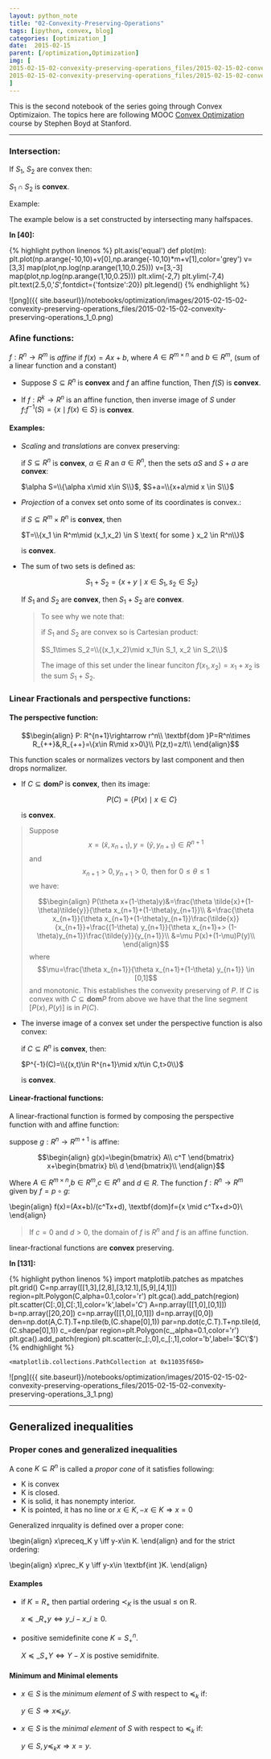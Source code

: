 ```yaml
---
layout: python_note
title: "02-Convexity-Preserving-Operations"
tags: [ipython, convex, blog]
categories: [optimization_]
date:  2015-02-15
parent: [/optimization,Optimization]
img: [
2015-02-15-02-convexity-preserving-operations_files/2015-02-15-02-convexity-preserving-operations_1_0.png,
2015-02-15-02-convexity-preserving-operations_files/2015-02-15-02-convexity-preserving-operations_3_1.png,
]
---
```

This is the second notebook of the series going through Convex Optimizaion. The
topics here are following MOOC [Convex
Optimization](https://class.stanford.edu/courses/Engineering/CVX101) course by
Stephen Boyd at Stanford.

----

### Intersection:

If $S_1$, $S_2$ are convex then:

$S_1\cap S_2$ is **convex**.

Example:

The example below is a set constructed by intersecting many halfspaces.

**In [40]:**

{% highlight python linenos  %}
plt.axis('equal')
def plot(m):
    plt.plot(np.arange(-10,10)+v[0],np.arange(-10,10)*m+v[1],color='grey')
v=[3,3]
map(plot,np.log(np.arange(1,10,0.25)))
v=[3,-3]
map(plot,np.log(np.arange(1,10,0.25)))
plt.xlim(-2,7)
plt.ylim(-7,4)
plt.text(2.5,0,'$S$',fontdict={'fontsize':20})
plt.legend()
{% endhighlight %}


![png]({{ site.baseurl}}/notebooks/optimization/images/2015-02-15-02-convexity-preserving-operations_files/2015-02-15-02-convexity-preserving-operations_1_0.png)


<!--break-->

### Afine functions:

$f: R^n \rightarrow R^m$ is *affine* if $f(x)=Ax+b$, where $A \in R^{m \times
n}$ and $b\in R^m$, (sum of a linear function and a constant)

* Suppose $S\subseteq R^n$ is **convex** and $f$ an affine function, Then $f(S)$
is **convex**.

* If $f: R^k
\rightarrow R^n$ is an affine function, then inverse image of $S$ under
$f$:$f^{-1}(S) = \{x\mid f(x)\in S\}$ is **convex**.

#### Examples:

+ *Scaling* and *translations* are convex preserving:

    if $S\subseteq R^n$ is **convex**, $\alpha \in R$ an $a\in R^n$, then the
sets $\alpha S$ and $S+a$ are **convex**:

    $\alpha S=\\{\alpha x\mid x\in S\\}$, $S+a=\\{x+a\mid x \in S\\}$

+ *Projection* of a convex set onto some of its  coordinates is convex.:

  if $S\subseteq R^m \times R^n$ is **convex**, then

  $T=\\{x_1 \in R^m\mid (x_1,x_2) \in S \text{ for some } x_2 \in R^n\\}$

  is **convex**.

+ The sum of two sets is defined as:

  $$S_1+S_2=\{x+y\mid x\in S_1,s_2\in S_2\}$$

  If $S_1$ and $S_2$ are **convex**, then $S_1+S_2$ are **convex**.

  > To see why we note that:
  >
  > if $S_1$ and $S_2$ are convex so is Cartesian product:
  >
  > $S_1\times S_2=\\{(x_1,x_2)\mid x_1\in S_1, x_2 \in S_2\\}$
  >
  > The image of this set under the linear funciton $f(x_1,x_2)=x_1+x_2$ is the
sum $S_1+S_2$.

### Linear Fractionals and perspective functions:

#### The perspective function:

$$\begin{align}
P: R^{n+1}\rightarrow r^n\\
\textbf{dom }P=R^n\times R_{++}&,R_{++}=\{x\in R\mid x>0\}\\
P(z,t)=z/t\\
\end{align}$$

This function scales or normalizes vectors by last component and then drops
normalizer.

+ If $C \subseteq \textbf{dom} P$ is **convex**, then its image:

  $$P(C)=\{P(x)\mid x\in C\}$$

  is **convex**.

> Suppose $$x = (\tilde{x},x_{n+1}),y = (\tilde{y},y_{n+1}) \in R^{n+1}$$
> and $$x_{n+1}>0, y_{n+1}> 0, \text{ then for }0 \leq \theta  \leq 1$$ we have:
>
> $$\begin{align}
 P(\theta x+(1-\theta)y)&=\frac{\theta \tilde{x}+(1-\theta)\tilde{y}}{\theta
x_{n+1}+(1-\theta)y_{n+1}}\\
 &=\frac{\theta x_{n+1}}{\theta
x_{n+1}+(1-\theta)y_{n+1}}\frac{\tilde{x}}{x_{n+1}}+\frac{(1-\theta)
y_{n+1}}{\theta x_{n+1}+>  (1-\theta)y_{n+1}}\frac{\tilde{y}}{y_{n+1}}\\
 &=\mu P(x)+(1-\mu)P(y)\\
 \end{align}$$
> where $$\mu=\frac{\theta x_{n+1}}{\theta x_{n+1}+(1-\theta) y_{n+1}} \in
[0,1]$$ and monotonic.
> This establishes the convexity preserving of $P$. If $C$ is convex with $C
\subseteq \textbf{dom} P$ from above we have that the line segment $[P(x),P(y)]$
is in $P(C)$.

+ The inverse image of a convex set under the perspective function is also
convex:

  if $C\subseteq R^n$ is **convex**, then:

  $P^{-1}(C)=\\{(x,t)\in R^{n+1}\mid x/t\in C,t>0\\}$

  is **convex**.

#### Linear-fractional functions:

A linear-fractional function is formed by composing the perspective function
with and affine function:

suppose $g:R^n\rightarrow R^{m+1}$ is affine:

$$\begin{align}
g(x)=\begin{bmatrix} A\\ c^T \end{bmatrix} x+\begin{bmatrix} b\\ d
\end{bmatrix}\\
\end{align}$$

Where $A \in R^{m \times n}$,$b\in R^m$,$c \in R^n$ and $d \in R$. The function
$f:R^n \rightarrow R^m$ given by $f=p \circ g$:

\begin{align}
f(x)=(Ax+b)/(c^Tx+d), \textbf{dom}f=\{x \mid c^Tx+d>0\}\\
\end{align}

> If $c=0$ and $d>0$, the domain of $f$ is $R^n$ and $f$ is an affine function.

linear-fractional functions are **convex** preserving.

**In [131]:**

{% highlight python linenos  %}
import matplotlib.patches as mpatches
plt.grid()
C=np.array([[1,3],[2,8],[3,12.1],[5,9],[4,1]])
region=plt.Polygon(C,alpha=0.1,color='r')
plt.gca().add_patch(region)
plt.scatter(C[:,0],C[:,1],color='k',label='$C$')
A=np.array([[1,0],[0,1]])
b=np.array([20,20])
c=np.array([[1,0],[0,1]])
d=np.array([0,0])
den=np.dot(A,C.T).T+np.tile(b,(C.shape[0],1))
par=np.dot(c,C.T).T+np.tile(d,(C.shape[0],1))
c_=den/par
region=plt.Polygon(c_,alpha=0.1,color='r')
plt.gca().add_patch(region)
plt.scatter(c_[:,0],c_[:,1],color='b',label='$C\'$')
{% endhighlight %}




    <matplotlib.collections.PathCollection at 0x11035f650>




![png]({{ site.baseurl}}/notebooks/optimization/images/2015-02-15-02-convexity-preserving-operations_files/2015-02-15-02-convexity-preserving-operations_3_1.png)


------

## Generalized inequalities

### Proper cones and generalized inequalities

A cone $K \subseteq R^n$ is called a *propor cone* of it satisfies following:

+ K is convex
+ K is closed.
+ K is solid, it has nonempty interior.
+ K is pointed, it has no line or $x\in K, -x \in K \Rightarrow x=0$

Generalized inrquality is defined over a proper cone:

\begin{align}
x\preceq_K y \iff y-x\in K.
\end{align}
and for the strict ordering:

\begin{align}
x\prec_K y \iff y-x\in \textbf{int }K.
\end{align}

#### Examples

+ if $K=R_+$ then partial ordering $\prec_K$ is the usual $\leq$ on R.

    $x\preceq\_{R_+} y \iff y\_i-x\_i\geq 0$.


+ positive semidefinite cone $K=S_{+}^n$.

    $X\preceq\_{S_{+}} Y \iff Y-X \text{ is postive semidifnite}$.


#### Minimum and Minimal elements

+ $x\in S$ is the *minimum element* of $S$ with respect to $\preceq_k$ if:

    $y\in S \Rightarrow x \preceq_k y$.


+ $x\in S$ is the *minimal element* of $S$ with respect to $\preceq_k$ if:

    $y\in S, y \preceq_k x \Rightarrow x = y$.

